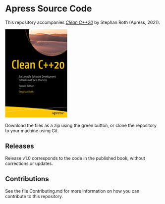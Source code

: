 # Apress Source Code

This repository accompanies [*Clean C++20*](https://www.apress.com/9781484259481) by Stephan Roth (Apress, 2021).

[comment]: #cover
![Cover image](9781484259481.jpg)

Download the files as a zip using the green button, or clone the repository to your machine using Git.

## Releases

Release v1.0 corresponds to the code in the published book, without corrections or updates.

## Contributions

See the file Contributing.md for more information on how you can contribute to this repository.
